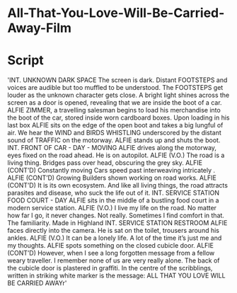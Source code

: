 # All-That-You-Love-Will-Be-Carried-Away-Film
# Script
'INT. UNKNOWN DARK SPACE
The screen is dark. Distant FOOTSTEPS and voices are audible but too muffled to be understood. The FOOTSTEPS get louder as the unknown character gets close. A bright light shines across the screen as a door is opened, revealing that we are inside the boot of a car. ALFIE ZIMMER, a travelling salesman begins to load his merchandise into the boot of the car, stored inside worn cardboard boxes. Upon loading in his last box ALFIE sits on the edge of the open boot and takes a big lungful of air. We hear the WIND and BIRDS WHISTLING underscored by the distant sound of TRAFFIC on the motorway. ALFIE stands up and shuts the boot.
INT. FRONT OF CAR - DAY - MOVING
ALFIE drives along the motorway, eyes fixed on the road ahead. He is on autopilot.
ALFIE (V.O.)
The road is a living thing.
Bridges pass over head, obscuring the grey sky.
                   ALFIE (CONT’D)
          Constantly moving
Cars speed past interweaving intricately .
                   ALFIE (CONT’D)
Growing
Builders shown working on road works.
ALFIE (CONT’D)
It is its own ecosystem. And like
all living things, the road attracts parasites and disease, who suck the life out of it.
INT. SERVICE STATION FOOD COURT - DAY
ALFIE sits in the middle of a bustling food court in a modern service station.
ALFIE (V.O.)
I live my life on the road. No
matter how far I go, it never changes. Not really. Sometimes I find comfort in that. The familiarity.
Made in Highland
INT. SERVICE STATION RESTROOM
ALFIE faces directly into the camera. He is sat on the toilet, trousers around his ankles.
ALFIE (V.O.)
It can be a lonely life. A lot of
the time it’s just me and my thoughts.
ALFIE spots something on the closed cubicle door.
                   ALFIE (CONT’D)
          However, when I see a long
forgotten message from a fellow weary traveller. I remember none of us are very really alone.
The back of the cubicle door is plastered in graffiti. In the centre of the scribblings, written in striking white marker is the message: ALL THAT YOU LOVE WILL BE CARRIED AWAYr'
